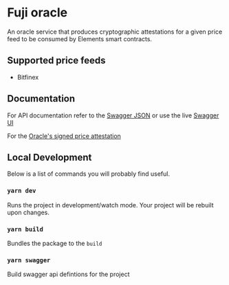 # Fuji oracle
An oracle service that produces cryptographic attestations for a given price feed to be consumed by Elements smart contracts. 


## Supported price feeds

- Bitfinex

## Documentation

For API documentation refer to the [Swagger JSON](./public/swagger.json) or use the live [Swagger UI](https://oracle.fuji.money/docs)

For the [Oracle's signed price attestation](encoding.md)

## Local Development

Below is a list of commands you will probably find useful.

### `yarn dev`

Runs the project in development/watch mode. Your project will be rebuilt upon changes. 

### `yarn build`

Bundles the package to the `build`

### `yarn swagger`

Build swagger api defintions for the project
